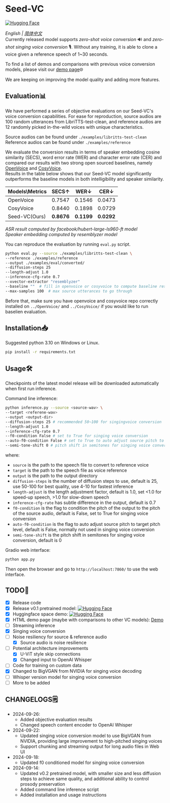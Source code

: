 # Seed-VC  
[![Hugging Face](https://img.shields.io/badge/🤗%20Hugging%20Face-Demo-blue)](https://huggingface.co/spaces/Plachta/Seed-VC)  

*English | [简体中文](README-CN.md)*  
Currently released model supports *zero-shot voice conversion* 🔊 and *zero-shot singing voice conversion* 🎙. Without any training, it is able to clone a voice given a reference speech of 1~30 seconds.  

To find a list of demos and comparisons with previous voice conversion models, please visit our [demo page](https://plachtaa.github.io/seed-vc/)🌐  

We are keeping on improving the model quality and adding more features.

## Evaluation📊
We have performed a series of objective evaluations on our Seed-VC's voice conversion capabilities. 
For ease for reproduction, source audios are 100 random utterances from LibriTTS-test-clean, and reference audios are 12 randomly picked in-the-wild voices with unique characteristics. <br>  

Source audios can be found under `./examples/libritts-test-clean` <br>
Reference audios can be found under `./examples/reference` <br>

We evaluate the conversion results in terms of speaker embedding cosine similarity (SECS), word error rate (WER) and character error rate (CER) and compared
our results with two strong open sourced baselines, namely [OpenVoice](https://github.com/myshell-ai/OpenVoice) and [CosyVoice](https://github.com/FunAudioLLM/CosyVoice).  
Results in the table below shows that our Seed-VC model significantly outperforms the baseline models in both intelligibility and speaker similarity.<br>

| Models\Metrics | SECS↑      | WER↓       | CER↓       |
|----------------|------------|------------|------------|
| OpenVoice      | 0.7547     | 0.1546     | 0.0473     |
| CosyVoice      | 0.8440     | 0.1898     | 0.0729     |
| Seed-VC(Ours)  | **0.8676** | **0.1199** | **0.0292** |
*ASR result computed by facebook/hubert-large-ls960-ft model*   
*Speaker embedding computed by resemblyzer model* <br>  

You can reproduce the evaluation by running `eval.py` script.  
```bash
python eval.py --source ./examples/libritts-test-clean \
--reference ./examples/reference
--output ./examples/eval/converted/
--diffusion-steps 25
--length-adjust 1.0
--inference-cfg-rate 0.7
--xvector-extractor "resemblyzer"
--baseline ""  # fill in openvoice or cosyvoice to compute baseline result
--max-samples 100  # max source utterances to go through
```
Before that, make sure you have openvoice and cosyvoice repo correctly installed on `../OpenVoice/` and `../CosyVoice/` if you would like to run baselien evaluation.

## Installation📥
Suggested python 3.10 on Windows or Linux.
```bash
pip install -r requirements.txt
```

## Usage🛠️
Checkpoints of the latest model release will be downloaded automatically when first run inference.  

Command line inference:
```bash
python inference.py --source <source-wav> \
--target <referene-wav>
--output <output-dir>
--diffusion-steps 25 # recommended 50~100 for singingvoice conversion
--length-adjust 1.0
--inference-cfg-rate 0.7
--f0-condition False # set to True for singing voice conversion
--auto-f0-condition False # set to True to auto adjust source pitch to target pitch level, normally not used in singing voice conversion
--semi-tone-shift 0 # pitch shift in semitones for singing voice conversion
```
where:
- `source` is the path to the speech file to convert to reference voice
- `target` is the path to the speech file as voice reference
- `output` is the path to the output directory
- `diffusion-steps` is the number of diffusion steps to use, default is 25, use 50-100 for best quality, use 4-10 for fastest inference
- `length-adjust` is the length adjustment factor, default is 1.0, set <1.0 for speed-up speech, >1.0 for slow-down speech
- `inference-cfg-rate` has subtle difference in the output, default is 0.7 
- `f0-condition` is the flag to condition the pitch of the output to the pitch of the source audio, default is False, set to True for singing voice conversion  
- `auto-f0-condition` is the flag to auto adjust source pitch to target pitch level, default is False, normally not used in singing voice conversion
- `semi-tone-shift` is the pitch shift in semitones for singing voice conversion, default is 0  

Gradio web interface:
```bash
python app.py
```
Then open the browser and go to `http://localhost:7860/` to use the web interface.
## TODO📝
- [x] Release code
- [x] Release v0.1 pretrained model: [![Hugging Face](https://img.shields.io/badge/🤗%20Hugging%20Face-SeedVC-blue)](https://huggingface.co/Plachta/Seed-VC)
- [x] Huggingface space demo: [![Hugging Face](https://img.shields.io/badge/🤗%20Hugging%20Face-Space-blue)](https://huggingface.co/spaces/Plachta/Seed-VC)
- [x] HTML demo page (maybe with comparisons to other VC models): [Demo](https://plachtaa.github.io/seed-vc/)
- [ ] Streaming inference
- [x] Singing voice conversion
- [ ] Noise resiliency for source & reference audio
    - [x] Source audio is noise resilience
- [ ] Potential architecture improvements
    - [x] U-ViT style skip connections
    - [x] Changed input to OpenAI Whisper
- [ ] Code for training on custom data
- [x] Changed to BigVGAN from NVIDIA for singing voice decoding
- [ ] Whisper version model for singing voice conversion
- [ ] More to be added

## CHANGELOGS🗒️
- 2024-09-26:
    - Added objective evaluation results
    - Changed speech content encoder to OpenAI Whisper
- 2024-09-22:
    - Updated singing voice conversion model to use BigVGAN from NVIDIA, providing large improvement to high-pitched singing voices
    - Support chunking and  streaming output for long audio files in Web UI
- 2024-09-18:
    - Updated f0 conditioned model for singing voice conversion
- 2024-09-14:
    - Updated v0.2 pretrained model, with smaller size and less diffusion steps to achieve same quality, and additional ability to control prosody preservation
    - Added command line inference script
    - Added installation and usage instructions
